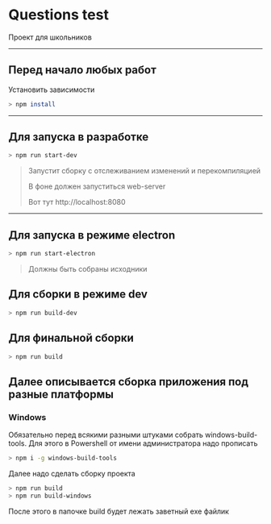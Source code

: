 # Questions test
Проект для школьников
____
## Перед начало любых работ
Установить зависимости
```bash
> npm install
```
____

## Для запуска в разработке

```bash
> npm run start-dev
```
>
> Запустит сборку с отслеживанием изменений и перекомпиляцией
>
> В фоне должен запуститься web-server
>
> Вот тут http://localhost:8080
>
___

## Для запуска в режиме electron

```bash
> npm run start-electron
```
>
> Должны быть собраны исходники
>

## Для сборки в режиме dev
```bash
> npm run build-dev
```

## Для финальной сборки
```bash
> npm run build
```

## Далее описывается сборка приложения под разные платформы


### Windows
Обязательно перед всякими разными штуками собрать windows-build-tools. Для этого в Powershell от имени администратора надо прописать
```bash
> npm i -g windows-build-tools
```

Далее надо сделать сборку проекта
```bash
> npm run build
> npm run build-windows
```

После этого в папочке build будет лежать заветный exe файлик